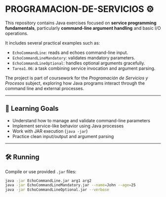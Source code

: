 # PROGRAMACION-DE-SERVICIOS ⚙️

This repository contains Java exercises focused on **service programming fundamentals**, particularly **command-line argument handling** and basic I/O operations.

It includes several practical examples such as:
- `EchoCommandLine`: reads and echoes command-line input.  
- `EchoCommandLineMandatory`: validates mandatory parameters.  
- `EchoCommandLineOptional`: handles optional arguments gracefully.  
- `Tarea1.06`: a task combining service invocation and argument parsing.

The project is part of coursework for the *Programación de Servicios y Procesos* subject, exploring how Java programs interact through the command line and external processes.

---

## 🧠 Learning Goals

- Understand how to manage and validate command-line parameters  
- Implement service-like behavior using Java processes  
- Work with JAR execution (`java -jar`)  
- Practice clean input/output and argument parsing  

---

## 🛠️ Running

Compile or use provided `.jar` files:

```bash
java -jar EchoCommandLine.jar arg1 arg2
java -jar EchoCommandLineMandatory.jar --name=John --age=25
java -jar EchoCommandLineOptional.jar --verbose
